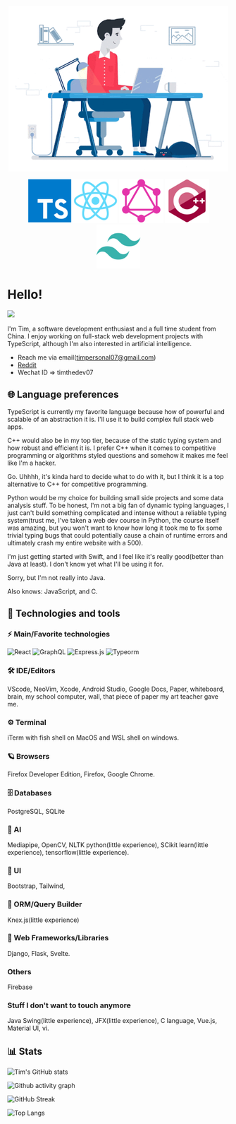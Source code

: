 
<p align="center">

  <img src="dev.gif" width="500" />
</p>

<p align="center">
  <img src="https://raw.githubusercontent.com/devicons/devicon/master/icons/typescript/typescript-original.svg" width="100">
  <img src="https://raw.githubusercontent.com/devicons/devicon/master/icons/react/react-original.svg" width="100">
  <img src="https://raw.githubusercontent.com/devicons/devicon/master/icons/graphql/graphql-plain.svg" width="100">
  <img src="https://raw.githubusercontent.com/devicons/devicon/master/icons/cplusplus/cplusplus-original.svg" width="100">
  <img src="https://raw.githubusercontent.com/devicons/devicon/master/icons/tailwindcss/tailwindcss-plain.svg" width="100">
</p>


# Hello!

![](https://komarev.com/ghpvc/?username=timthedev07&label=views&color=blue&style=flat-square)

I'm Tim, a software development enthusiast and a full time student from China.
I enjoy working on full-stack web development projects with TypeScript, although I'm also interested in artificial intelligence.

- Reach me via email(timpersonal07@gmail.com)
- [Reddit](https://www.reddit.com/user/im-just-a-dev)
- Wechat ID => timthedev07

## 🌐  Language preferences

TypeScript is currently my favorite language because how of powerful and scalable of an abstraction it is. I'll use it to build complex full stack web apps.

C++ would also be in my top tier, because of the static typing system and how robust and efficient it is. I prefer C++ when it comes to competitive programming or algorithms styled questions and somehow it makes me feel like I'm a hacker.

Go. Uhhhh, it's kinda hard to decide what to do with it, but I think it is a top alternative to C++ for competitive programming.

Python would be my choice for building small side projects and some data analysis stuff. To be honest, I'm not a big fan of dynamic typing languages, I just can't build something complicated and intense without a reliable typing system(trust me, I've taken a web dev course in Python, the course itself was amazing, but you won't want to know how long it took me to fix some trivial typing bugs that could potentially cause a chain of runtime errors and ultimately crash my entire website with a 500).

I'm just getting started with Swift, and I feel like it's really good(better than Java at least). I don't know yet what I'll be using it for.

Sorry, but I'm not really into Java.

Also knows: JavaScript, and C.

## 🚀  Technologies and tools

### ⚡  Main/Favorite technologies

![React](https://img.shields.io/badge/-React-323232?style=for-the-badge&logo=react) ![GraphQL](https://img.shields.io/badge/-Graphql-black?style=for-the-badge&logo=graphql) ![Express.js](https://img.shields.io/badge/-Express.JS-4f4c46?style=for-the-badge&logo=express) ![Typeorm](https://img.shields.io/badge/-Typeorm-97a4b8?style=for-the-badge&logo=typescript)

### 🛠  IDE/Editors

VScode, NeoVim, Xcode, Android Studio, Google Docs, Paper, whiteboard, brain, my school computer, wall, that piece of paper my art teacher gave me.

### ⚙️  Terminal

iTerm with fish shell on MacOS and WSL shell on windows.

### 🪐  Browsers

Firefox Developer Edition, Firefox, Google Chrome.

### 🗄️  Databases

PostgreSQL, SQLite

### 🤖  AI

Mediapipe, OpenCV, NLTK python(little experience), SCikit learn(little experience), tensorflow(little experience).

### 🌆  UI

Bootstrap, Tailwind,

### 📁  ORM/Query Builder

Knex.js(little experience)

### 🦾  Web Frameworks/Libraries

Django, Flask, Svelte.

### Others

Firebase

### Stuff I don't want to touch anymore

Java Swing(little experience), JFX(little experience), C language, Vue.js, Material UI, vi.

## 📊  Stats

![Tim's GitHub stats](https://github-readme-stats.vercel.app/api?username=timthedev07&show_icons=true&theme=gruvbox)

![Github activity graph](https://activity-graph.herokuapp.com/graph?username=timthedev07&theme=github)

![GitHub Streak](http://github-readme-streak-stats.herokuapp.com?user=timthedev07&theme=gruvbox)

![Top Langs](https://github-readme-stats.vercel.app/api/top-langs/?username=timthedev07&theme=gruvbox)
